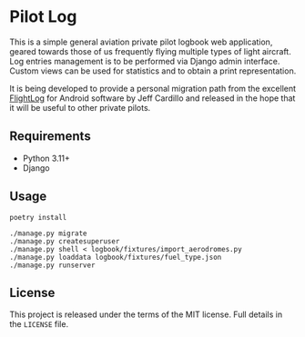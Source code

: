 # Pilot Log

This is a simple general aviation private pilot logbook web application, geared towards those of us frequently flying multiple types of light aircraft. Log entries management is to be performed via Django admin interface. Custom views can be used for statistics and to obtain a print representation.

It is being developed to provide a personal migration path from the excellent [FlightLog](http://warbredstudios.com/flightlog/flightlog.html) for Android software by Jeff Cardillo and released in the hope that it will be useful to other private pilots.

## Requirements

* Python 3.11+
* Django

## Usage

```
poetry install

./manage.py migrate
./manage.py createsuperuser
./manage.py shell < logbook/fixtures/import_aerodromes.py
./manage.py loaddata logbook/fixtures/fuel_type.json
./manage.py runserver
```

## License

This project is released under the terms of the MIT license. Full details in the `LICENSE` file.
